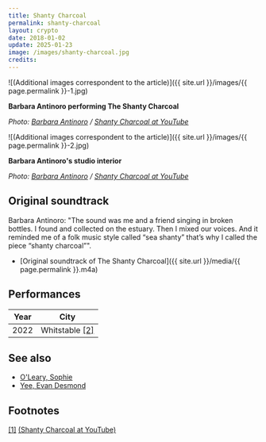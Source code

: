```yaml
---
title: Shanty Charcoal
permalink: shanty-charcoal
layout: crypto
date: 2018-01-02
update: 2025-01-23
image: /images/shanty-charcoal.jpg
credits:
---
```


![(Additional images correspondent to the article)]({{ site.url }}/images/{{ page.permalink }}-1.jpg)

**Barbara Antinoro performing The Shanty Charcoal**

*Photo: [Barbara Antinoro](index) / [Shanty Charcoal at YouTube](https://www.youtube.com/watch?v=2ti2tU63TMg)*

![(Additional images correspondent to the article)]({{ site.url }}/images/{{ page.permalink }}-2.jpg)

**Barbara Antinoro's studio interior**

*Photo: [Barbara Antinoro](index) / [Shanty Charcoal at YouTube](https://www.youtube.com/watch?v=2ti2tU63TMg)*

## Original soundtrack

Barbara Antinoro: "The sound was me and a friend singing in broken bottles. I found and collected on the estuary. Then I mixed our voices. And it reminded me of a folk music style called “sea shanty” that’s why I called the piece “shanty charcoal”".

+ [Original soundtrack of The Shanty Charcoal]({{ site.url }}/media/{{ page.permalink }}.m4a)

## Performances

|Year|City|
|-|-|
|2022|Whitstable <span id="a2">[\[2\]](#f2)</span>|

## See also

+ [O'Leary, Sophie](o-leary-sophie)
+ [Yee, Evan Desmond](yee-evan-desmond)

## Footnotes

[[1]](#a1) <span id="f1"></span> [(Shanty Charcoal at YouTube)](https://www.youtube.com/watch?v=2ti2tU63TMg)
